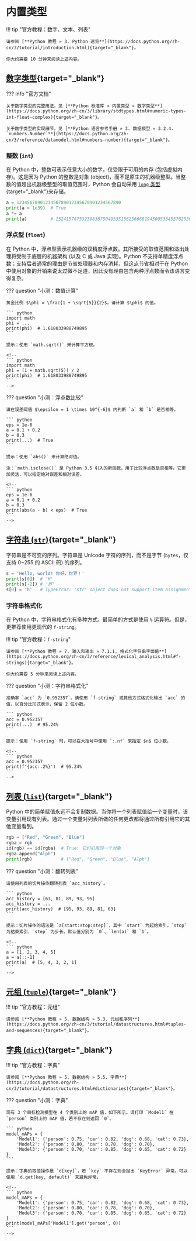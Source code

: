 # 内置类型

!!! tip "官方教程：数字、文本、列表"

    请参阅 [**Python 教程 » 3. Python 速览**](https://docs.python.org/zh-cn/3/tutorial/introduction.html){target="_blank"}。

    你大约需要 10 分钟来阅读上述内容。

## [数字类型](https://docs.python.org/zh-cn/3/library/stdtypes.html#numeric-types-int-float-complex){target="_blank"}

??? info "官方文档"

    关于数字类型的完整用法，见 [**Python 标准库 » 内置类型 » 数字类型**](https://docs.python.org/zh-cn/3/library/stdtypes.html#numeric-types-int-float-complex){target="_blank"}。

    关于数字类型的实现细节，见 [**Python 语言参考手册 » 3. 数据模型 » 3.2.4. `numbers.Number`**](https://docs.python.org/zh-cn/3/reference/datamodel.html#numbers-number){target="_blank"}。

### 整数 (`int`)

在 Python 中，整数可表示任意大小的数字，仅受限于可用的内存 (包括虚拟内存)。这是因为 Python 的整数是对象 (object)，而不是原生的机器级整型。当整数的值超出机器级整型的取值范围时，Python 会自动采用 [`long` 类型](https://github.com/python/cpython/blob/main/Include/cpython/longintrepr.h){target="_blank"}来存储。<!-- 严谨性待审查 -->

``` python
a = 1234567890123456789012345678901234567890
print(a > 1e39)  # True
a *= a
print(a)         # 1524157875323883675049535156256668194500533455762536198787501905199875019052100
```

### 浮点型 (`float`)

在 Python 中，浮点型表示机器级的双精度浮点数。其所接受的取值范围和溢出处理将受制于底层的机器架构 (以及 C 或 Java 实现)。Python 不支持单精度浮点数；支持后者通常的理由是节省处理器和内存消耗，但这点节省相对于在 Python 中使用对象的开销来说太过微不足道，因此没有理由包含两种浮点数而令该语言变得复杂。

??? question "小测：数值计算"

    黄金比例 $\phi = \frac{1 + \sqrt{5}}{2}$。请计算 $\phi$ 的值。

    ``` python
    import math
    phi = ...
    print(phi)  # 1.618033988749895
    ```

    提示：使用 `math.sqrt()` 来计算平方根。

    <!--
    ``` python
    import math
    phi = (1 + math.sqrt(5)) / 2
    print(phi)  # 1.618033988749895
    ```
    -->

??? question "小测：浮点数比较"

    请在误差阈值 $\epsilon = 1 \times 10^{-6}$ 内判断 `a` 和 `b` 是否相等。

    ``` python
    eps = 1e-6
    a = 0.1 + 0.2
    b = 0.3
    print(...)  # True
    ```

    提示：使用 `abs()` 来计算绝对值。

    注：`math.isclose()` 是 Python 3.5 引入的新函数，用于比较浮点数是否相等。它更加灵活，可以指定绝对误差和相对误差。

    <!--
    ``` python
    eps = 1e-6
    a = 0.1 + 0.2
    b = 0.3
    print(abs(a - b) < eps)  # True
    ```
    -->

## [字符串 (`str`)](https://docs.python.org/zh-cn/3/library/stdtypes.html#textseq){target="_blank"}

字符串是不可变的序列。字符串是 Unicode 字符的序列，而不是字节 (`bytes`，仅支持 0~255 的 ASCII 码) 的序列。

``` python
s = 'Hello, world! 你好，世界！'
print(s[0])  # 'H'
print(s[-2]) # '界'
s[0] = 'h'   # TypeError: 'str' object does not support item assignment
```

### 字符串格式化

在 Python 中，字符串格式化有多种方式。最简单的方式是使用 `%` 运算符。但是，更推荐使用更现代的 `f-string`。

!!! tip "官方教程：`f-string`"

    请参阅 [**Python 教程 » 7. 输入和输出 » 7.1.1. 格式化字符串字面值**](https://docs.python.org/zh-cn/3/reference/lexical_analysis.html#f-strings){target="_blank"}。

    你大约需要 5 分钟来阅读上述内容。

??? question "小测：字符串格式化"

    准确率 `acc` 为 `0.952357`。请使用 `f-string` 或其他方式格式化输出 `acc` 的值，以百分比形式表示，保留 2 位小数。

    ``` python
    acc = 0.952357
    print(...)  # 95.24%
    ```

    提示：使用 `f-string` 时，可以在大括号中使用 `:.nf` 来指定 $n$ 位小数。

    <!--
    ``` python
    acc = 0.952357
    print(f'{acc:.2%}')  # 95.24%
    ```
    -->

## [列表 (`list`)](https://docs.python.org/zh-cn/3/library/stdtypes.html#lists){target="_blank"}

Python 中的简单赋值永远不会复制数据。当你将一个列表赋值给一个变量时，该变量引用现有列表。通过一个变量对列表所做的任何更改都将通过所有引用它的其他变量看到。

``` python
rgb = ["Red", "Green", "Blue"]
rgba = rgb
id(rgb) == id(rgba)  # True: 它们引用同一个对象
rgba.append("Alph")
print(rgb)           # ["Red", "Green", "Blue", "Alph"]
```

??? question "小测：翻转列表"

    请使用列表的切片操作翻转列表 `acc_history`。

    ``` python
    acc_history = [63, 81, 89, 93, 95]
    acc_history = ...
    print(acc_history)  # [95, 93, 89, 81, 63]
    ```

    提示：切片操作的语法是 `a[start:stop:step]`，其中 `start` 为起始索引，`stop` 为结束索引，`step` 为步长。默认值分别为 `0`、`len(a)` 和 `1`。

    <!--
    ``` python
    a = [1, 2, 3, 4, 5]
    a = a[::-1]
    print(a)  # [5, 4, 3, 2, 1]
    ```
    -->

## [元组 (`tuple`)](https://docs.python.org/zh-cn/3/library/stdtypes.html#tuples){target="_blank"}

!!! tip "官方教程：元组"

    请参阅 [**Python 教程 » 5. 数据结构 » 5.3. 元组和序列**](https://docs.python.org/zh-cn/3/tutorial/datastructures.html#tuples-and-sequences){target="_blank"}。

## [字典 (`dict`)](https://docs.python.org/zh-cn/3/library/stdtypes.html#mapping-types-dict){target="_blank"}

!!! tip "官方教程：字典"

    请参阅 [**Python 教程 » 5. 数据结构 » 5.5. 字典**](https://docs.python.org/zh-cn/3/tutorial/datastructures.html#dictionaries){target="_blank"}。

??? question "小测：字典"

    现有 3 个目标检测模型在 4 个类别上的 mAP 值，如下所示。请打印 `Model1` 在 `person` 类别上的 mAP 值，若不存在则返回 `0`。

    ``` python
    model_mAPs = {
        'Model1': {'person': 0.75, 'car': 0.82, 'dog': 0.68, 'cat': 0.73},
        'Model2': {'person': 0.80, 'car': 0.78, 'dog': 0.70},
        'Model3': {'person': 0.70, 'car': 0.85, 'dog': 0.65, 'cat': 0.72}
    }
    ```

    提示：字典的取值操作是 `d[key]`，若 `key` 不存在则会抛出 `KeyError` 异常。可以使用 `d.get(key, default)` 来避免异常。

    <!--
    ``` python
    model_mAPs = {
        'Model1': {'person': 0.75, 'car': 0.82, 'dog': 0.68, 'cat': 0.73},
        'Model2': {'person': 0.80, 'car': 0.78, 'dog': 0.70},
        'Model3': {'person': 0.70, 'car': 0.85, 'dog': 0.65, 'cat': 0.72}
    }
    print(model_mAPs['Model1'].get('person', 0))
    ```
    -->
